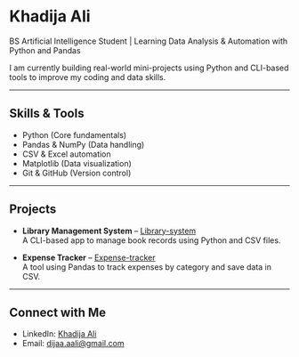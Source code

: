 # Khadija Ali

BS Artificial Intelligence Student | Learning Data Analysis & Automation with Python and Pandas

I am currently building real-world mini-projects using Python and CLI-based tools to improve my coding and data skills.

---

## Skills & Tools

- Python (Core fundamentals)  
- Pandas & NumPy (Data handling)  
- CSV & Excel automation  
- Matplotlib (Data visualization)  
- Git & GitHub (Version control)

---

## Projects

- **Library Management System** – [Library-system](https://github.com/khadijaa-ali/Library-system)  
  A CLI-based app to manage book records using Python and CSV files.

- **Expense Tracker** – [Expense-tracker](https://github.com/khadijaa-ali/Expense-tracker)  
  A tool using Pandas to track expenses by category and save data in CSV.

---

## Connect with Me

- LinkedIn: [Khadija Ali](https://www.linkedin.com/in/khadija-ali-5713a7325/) 
- Email: dijaa.aali@gmail.com
